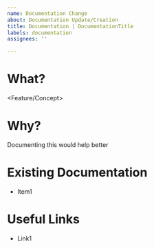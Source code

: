 ```yaml
---
name: Documentation Change
about: Documentation Update/Creation
title: Documentation | DocumentationTitle
labels: documentation
assignees: ''

---
```


# What?
<Feature/Concept>

# Why?
Documenting this would help <user> better <action>

# Existing Documentation
- Item1

# Useful Links
- Link1
